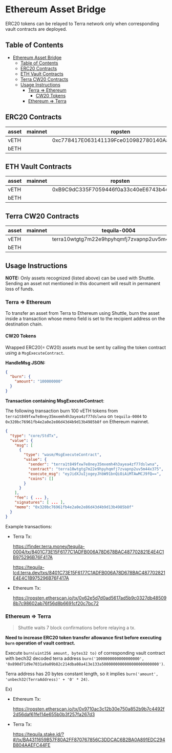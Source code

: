 # Ethereum Asset Bridge

ERC20 tokens can be relayed to Terra network only when corresponding vault contracts are deployed.

## Table of Contents

- [Ethereum Asset Bridge](#ethereum-asset-bridge)
  - [Table of Contents](#table-of-contents)
  - [ERC20 Contracts](#erc20-contracts)
  - [ETH Vault Contracts](#eth-vault-contracts)
  - [Terra CW20 Contracts](#terra-cw20-contracts)
  - [Usage Instructions](#usage-instructions)
    - [Terra => Ethereum](#terra--ethereum)
      - [CW20 Tokens](#cw20-tokens)
    - [Ethereum => Terra](#ethereum--terra)


## ERC20 Contracts
| asset | mainnet | ropsten                                    |
| ----- | ------- | ------------------------------------------ |
| vETH  |         | 0xc778417E063141139Fce010982780140Aa0cD5Ab |
| bETH  |         |                                            |

## ETH Vault Contracts

| asset | mainnet | ropsten                                    |
| ----- | ------- | ------------------------------------------ |
| vETH  |         | 0xB9C9dC335F7059446f0a33c40eE6743b44973d45 |
| bETH  |         |                                            |

## Terra CW20 Contracts

| asset | mainnet | tequila-0004                                 |
| ----- | ------- | -------------------------------------------- |
| vETH  |         | terra10wtgtg7m22e9hpyhqmfj7zvapnp2uv5m44x375 |
| bETH  |         |                                              |

## Usage Instructions

**NOTE:** Only assets recognized (listed above) can be used with Shuttle. Sending an asset not mentioned in this document will result in permanent loss of funds.

### Terra => Ethereum 

To transfer an asset from Terra to Ethereum using Shuttle, burn the asset inside a transaction whose memo field is set to the recipient address on the destination chain.

#### CW20 Tokens

Wrapped ERC20(= CW20) assets must be sent by calling the token contract using a `MsgExecuteContract`.

**HandleMsg JSON:**

```json
{
  "burn": {
    "amount": "100000000"
  }
}
```

**Transaction containing MsgExecuteContract**:

The following transaction burn 100 vETH tokens from `terra1t849fxw7e8ney35mxemh4h3ayea4zf77dslwna` on `tequila-0004` to `0x320bc76961fb4e2a0e2e86d43d4b9d13b4985b8f` on Ethereum mainnet.

```json
{
  "type": "core/StdTx",
  "value": {
    "msg": [
      {
        "type": "wasm/MsgExecuteContract",
        "value": {
          "sender": "terra1t849fxw7e8ney35mxemh4h3ayea4zf77dslwna",
          "contract": "terra10wtgtg7m22e9hpyhqmfj7zvapnp2uv5m44x375",
          "execute_msg": "eyJidXJuIjogeyJhbW91bnQiOiAiMTAwMCJ9fQ==",
          "coins": []
        }
      }
    ],
    "fee": { ... },
    "signatures": [ ... ],
    "memo": "0x320bc76961fb4e2a0e2e86d43d4b9d13b4985b8f"
  }
}
```

Example transactions:

- Terra Tx:

  https://finder.terra.money/tequila-0004/tx/8401C73E15F6177C1ADFB006A78D678BAC487702821E4E4C1B975296B76F417A

  https://tequila-lcd.terra.dev/txs/8401C73E15F6177C1ADFB006A78D678BAC487702821E4E4C1B975296B76F417A

- Ethereum Tx:

  https://ropsten.etherscan.io/tx/0x62e5d7d0ad5617ad5b9c0327db485098b7c98602ab76f56d8b6691cf20c7bc72

### Ethereum => Terra

> Shuttle waits 7 block confirmations before relaying a tx.

**Need to increase ERC20 token transfer allowance first before executing `burn` operation of vault contract.**

Execute `burn(uint256 amount, bytes32 to)` of corresponding vault contract with bech32 decoded terra address
`burn('1000000000000000000', '0x890d71d9e7031a9a09b82c214dba08a413e133a5000000000000000000000000')`.

Terra address has 20 bytes constant length, so it implies `burn('amount', 'unbech32(TerraAddress)' + '0' * 24)`.

Ex)

- Ethereum Tx:

  https://ropsten.etherscan.io/tx/0x9710ac3c12b30e750a852b9b7c4492f2d56daf61fe114e655b0b3f257fa267d3

- Terra Tx:

  https://tequila.stake.id/?#/tx/BA4311659B57F80A2FF870767856C3DDCAC6B2BA0A891EDC294B804AAEFC44FE
